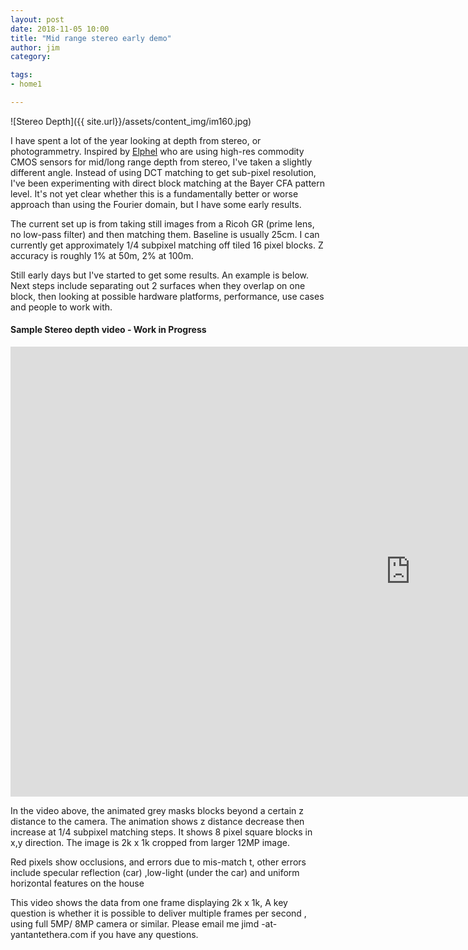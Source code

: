 ```yaml
---
layout: post
date: 2018-11-05 10:00
title: "Mid range stereo early demo"
author: jim
category:

tags:
- home1

---
```


![Stereo Depth]({{ site.url}}/assets/content_img/im160.jpg)

I have spent a lot of the year looking at depth from stereo, or photogrammetry. Inspired by <a href="https://www.elphel.com"> Elphel</a> who are using high-res commodity CMOS sensors for mid/long range depth from stereo, I've taken a slightly different angle. Instead of using DCT matching to get sub-pixel resolution, I've been experimenting with direct block matching at the Bayer CFA pattern level. It's not yet clear whether this is a fundamentally better or worse approach than using the Fourier domain, but I have some early results.

The current set up is from taking still images from a Ricoh GR (prime lens, no low-pass filter) and then matching them. Baseline is usually 25cm. I can currently get approximately 1/4 subpixel matching off tiled 16 pixel blocks. Z accuracy is roughly 1% at 50m, 2% at 100m.

Still early days but I've started to get some results.
An example is below. Next steps include separating out 2 surfaces when they overlap on one block, then looking at possible hardware platforms, performance, use cases and people to work with.

#### Sample Stereo depth video - Work in Progress

<iframe width="1280" height="720" src="https://www.youtube-nocookie.com/embed/EpiQvws1odI?rel=0" frameborder="0" allowfullscreen></iframe>

In the video above, the animated grey masks blocks  beyond a certain z distance to the camera. The animation shows z distance  decrease then increase at 1/4 subpixel matching steps. It shows 8 pixel square blocks in x,y direction. The image is 2k x 1k cropped  from larger 12MP image.

Red pixels show occlusions, and errors due to mis-match t, other errors include specular reflection (car) ,low-light (under the car) and uniform horizontal features on the house

This video shows the data from one frame displaying 2k x 1k, A key question is whether it is possible  to deliver multiple frames per second , using full 5MP/ 8MP camera or similar. Please email me jimd -at- yantantethera.com if you have any questions.

